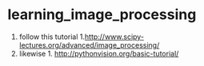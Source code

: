 # learning_image_processing

 1. follow this tutorial
    1.http://www.scipy-lectures.org/advanced/image_processing/
  1. likewise
    1. http://pythonvision.org/basic-tutorial/

